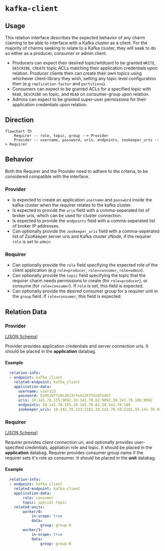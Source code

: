 # `kafka-client`

## Usage

This relation interface describes the expected behavior of any charm claiming to be able to interface with a Kafka cluster as a client. For the majority of charms seeking to relate to a Kafka cluster, they will seek to do so either as a producer, consumer or admin client.

- Producers can expect their desired topic/wildcard to be granted `WRITE`, `DESCRIBE`, `CREATE` topic ACLs matching their application credentials upon relation. Producer clients then can create their own topics using whichever client-library they wish, setting any topic level configuration then (e.g `replication-factor` and `partitions`).
- Consumers can expect to be granted ACLs for a specified topic with `READ`, `DESCRIBE` on topic, and `READ` on consumer-group upon relation.
- Admins can expect to be granted super-user permissions for their application credentials upon relation.

## Direction

```mermaid
flowchart TD
    Requirer -- role, topic, group --> Provider
    Provider -- username, password, uris, endpoints, zookeeper_uris --> Requirer
```

## Behavior

Both the Requirer and the Provider need to adhere to the criteria, to be considered compatible with the interface.

### Provider
- Is expected to create an application `username` and `password` inside the kafka cluster when the requirer relates to the kafka cluster.
- Is expected to provide the `uris` field with a comma-seperated list of broker uris, which can be used for cluster connection.
- Is expected to provide the `endpoints` field with a comma-seperated list of broker IP addresses.
- Can optionally provide the `zookeeper_uris` field with a comma-seperated list of ZooKeeper server uris and Kafka cluster zNode, if the requirer `role` is set to `admin`

### Requirer
- Can optionally provide the `role` field specifying the expected role of the client application (e.g `role=producer`, `role=consumer`, `role=admin`).
- Can optionally provide the `topic` field specifying the topic that the requirer charm needs permissions to create (for `role=producer`), or consume (for `role=consumer`). If `role` is set, this field is expected.
- Can optionally provide the desired consumer group for a requirer unit in the `group` field. If `role=consumer`, this field is expected.

## Relation Data

### Provider

[\[JSON Schema\]](./schemas/provider.json)

Provider provides application credentials and server connection uris. It should be placed in the **application** databag.


#### Example
```yaml
  relation-info:
  - endpoint: kafka_client
    related-endpoint: kafka_client
    application-data:
      username: user123
      password: Dy0k2UTfyNt2B13cfe412K7YGs07S4U7
      uris: 10.141.78.155:9092,10.141.78.62:9092,10.141.78.186:9092
      endpoints: 10.141.78.155,10.141.78.62,10.141.78.186
      zookeeper_uris: 10.141.78.133:2181,10.141.78.50:2181,10.141.78.45:2181/kafka

```

### Requirer

[\[JSON Schema\]](./schemas/requirer.json)

Requirer provides client connection uri, and optionally provides user-specified credentials, appliation role and topic. It should be placed in the **application** databag.
Requirer provides consumer group name if the requirer sets it's role as consumer. It should be placed in the **unit** databag.

#### Example

```yaml
  relation-info:
  - endpoint: kafka_client
    related-endpoint: kafka_client
    application-data:
        role: consumer
        topic: special-topic
    related-units:
        worker/0:
            in-scope: true
            data:
                group: group-A
        worker/1:
            in-scope: true
            data:
                group: group-B

```
